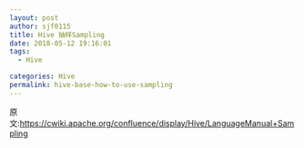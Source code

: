 ```yaml
---
layout: post
author: sjf0115
title: Hive 抽样Sampling
date: 2018-05-12 19:16:01
tags:
  - Hive

categories: Hive
permalink: hive-base-how-to-use-sampling
---
```





















原文:https://cwiki.apache.org/confluence/display/Hive/LanguageManual+Sampling
